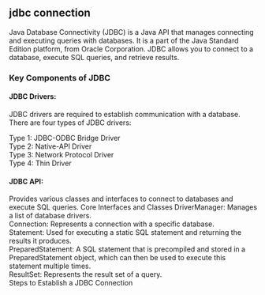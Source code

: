 <h2>jdbc connection</h2>
Java Database Connectivity (JDBC) is a Java API that manages connecting and executing queries with databases. It is a part of the Java Standard Edition platform, from Oracle Corporation. JDBC allows you to connect to a database, execute SQL queries, and retrieve results.

<h3>Key Components of JDBC</h3>
<h4>JDBC Drivers:</h4> JDBC drivers are required to establish communication with a database. There are four types of JDBC drivers:

Type 1: JDBC-ODBC Bridge Driver</br>
Type 2: Native-API Driver</br>
Type 3: Network Protocol Driver</br>
Type 4: Thin Driver</br>
<h4>JDBC API:</h4> Provides various classes and interfaces to connect to databases and execute SQL queries.

</h4>Core Interfaces and Classes</h4>
DriverManager: Manages a list of database drivers.</br>
Connection: Represents a connection with a specific database.</br>
Statement: Used for executing a static SQL statement and returning the results it produces.</br>
PreparedStatement: A SQL statement that is precompiled and stored in a PreparedStatement object, which can then be used to execute this statement multiple times.</br>
ResultSet: Represents the result set of a query.</br>
Steps to Establish a JDBC Connection
